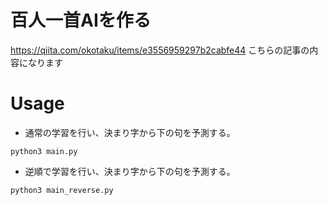 # 百人一首AIを作る
https://qiita.com/okotaku/items/e3556959297b2cabfe44
こちらの記事の内容になります

# Usage
- 通常の学習を行い、決まり字から下の句を予測する。
```
python3 main.py
```

- 逆順で学習を行い、決まり字から下の句を予測する。
```
python3 main_reverse.py
```
